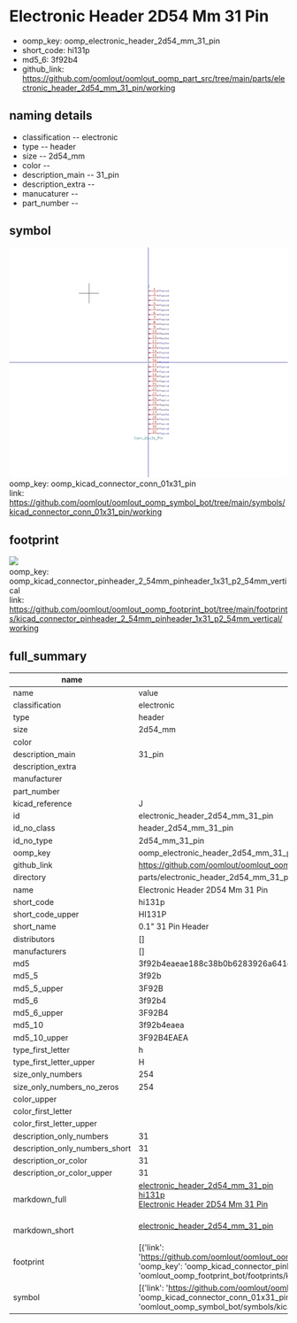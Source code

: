 # Electronic Header 2D54 Mm 31 Pin

  
* oomp_key: oomp_electronic_header_2d54_mm_31_pin 
* short_code: hi131p
* md5_6: 3f92b4  
* github_link: https://github.com/oomlout/oomlout_oomp_part_src/tree/main/parts/electronic_header_2d54_mm_31_pin/working  
## naming details
* classification -- electronic
* type -- header
* size -- 2d54_mm
* color -- 
* description_main -- 31_pin
* description_extra -- 
* manucaturer -- 
* part_number -- 



## symbol

![](symbol/0/working/working_600.png)  
oomp_key: oomp_kicad_connector_conn_01x31_pin  
link: https://github.com/oomlout/oomlout_oomp_symbol_bot/tree/main/symbols/kicad_connector_conn_01x31_pin/working  

## footprint

![](footprint/0/working/working_600.png)  
oomp_key: oomp_kicad_connector_pinheader_2_54mm_pinheader_1x31_p2_54mm_vertical  
link: https://github.com/oomlout/oomlout_oomp_footprint_bot/tree/main/footprints/kicad_connector_pinheader_2_54mm_pinheader_1x31_p2_54mm_vertical/working  

## full_summary
| name | value | 
| --- | --- | 
| name | value | 
| classification | electronic | 
| type | header | 
| size | 2d54_mm | 
| color |  | 
| description_main | 31_pin | 
| description_extra |  | 
| manufacturer |  | 
| part_number |  | 
| kicad_reference | J | 
| id | electronic_header_2d54_mm_31_pin | 
| id_no_class | header_2d54_mm_31_pin | 
| id_no_type | 2d54_mm_31_pin | 
| oomp_key | oomp_electronic_header_2d54_mm_31_pin | 
| github_link | https://github.com/oomlout/oomlout_oomp_part_src/tree/main/parts/electronic_header_2d54_mm_31_pin/working | 
| directory | parts/electronic_header_2d54_mm_31_pin | 
| name | Electronic Header 2D54 Mm 31 Pin | 
| short_code | hi131p | 
| short_code_upper | HI131P | 
| short_name | 0.1" 31 Pin Header | 
| distributors | [] | 
| manufacturers | [] | 
| md5 | 3f92b4eaeae188c38b0b6283926a641c | 
| md5_5 | 3f92b | 
| md5_5_upper | 3F92B | 
| md5_6 | 3f92b4 | 
| md5_6_upper | 3F92B4 | 
| md5_10 | 3f92b4eaea | 
| md5_10_upper | 3F92B4EAEA | 
| type_first_letter | h | 
| type_first_letter_upper | H | 
| size_only_numbers | 254 | 
| size_only_numbers_no_zeros | 254 | 
| color_upper |  | 
| color_first_letter |  | 
| color_first_letter_upper |  | 
| description_only_numbers | 31 | 
| description_only_numbers_short | 31 | 
| description_or_color | 31 | 
| description_or_color_upper | 31 | 
| markdown_full | [electronic_header_2d54_mm_31_pin](https://github.com/oomlout/oomlout_oomp_part_src/tree/main/parts/electronic_header_2d54_mm_31_pin/working)<br>[hi131p](https://github.com/oomlout/oomlout_oomp_part_src/tree/main/parts/electronic_header_2d54_mm_31_pin/working)<br>[Electronic Header 2D54 Mm 31 Pin](https://github.com/oomlout/oomlout_oomp_part_src/tree/main/parts/electronic_header_2d54_mm_31_pin/working)<br><br> | 
| markdown_short | [electronic_header_2d54_mm_31_pin](https://github.com/oomlout/oomlout_oomp_part_src/tree/main/parts/electronic_header_2d54_mm_31_pin/working)<br><br> | 
| footprint | [{'link': 'https://github.com/oomlout/oomlout_oomp_footprint_bot/tree/main/foootprntss/kicad_connector_pinheader_2_54mm_pinheader_1x31_p2_54mm_vertical', 'oomp_key': 'oomp_kicad_connector_pinheader_2_54mm_pinheader_1x31_p2_54mm_vertical', 'directory': 'oomlout_oomp_footprint_bot/footprints/kicad_connector_pinheader_2_54mm_pinheader_1x31_p2_54mm_vertical//working/working.kicad_mod'}] | 
| symbol | [{'link': 'https://github.com/oomlout/oomlout_oomp_symbol_bot/tree/main/symbols/kicad_connector_conn_01x31_pin', 'oomp_key': 'oomp_kicad_connector_conn_01x31_pin', 'directory': 'oomlout_oomp_symbol_bot/symbols/kicad_connector_conn_01x31_pin//working/working.kicad_sym'}] | 
